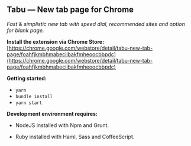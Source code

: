 ## Tabu — New tab page for Chrome
*Fast & simplistic new tab with speed dial, recommended sites and option for blank page.*

**Install the extension via Chrome Store:**
[https://chrome.google.com/webstore/detail/tabu-new-tab-page/foahfjkmbhmabeciibakfmheoocbbpdc](https://chrome.google.com/webstore/detail/tabu-new-tab-page/foahfjkmbhmabeciibakfmheoocbbpdc)

**Getting started:**

- `yarn`
- `bundle install`
- `yarn start`

**Development environment requires:**

- NodeJS installed with Npm and Grunt.
 
- Ruby installed with Haml, Sass and CoffeeScript.

